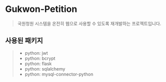 # Gukwon-Petition
>국원청원 시스템을 온전히 웹으로 사용할 수 있도록 재개발하는 프로젝트입니다.

## 사용된 패키지
>- python: jwt
>- python: bcrypt
>- python: flask
>- python: sqlalchemy
>- python: mysql-connector-python
